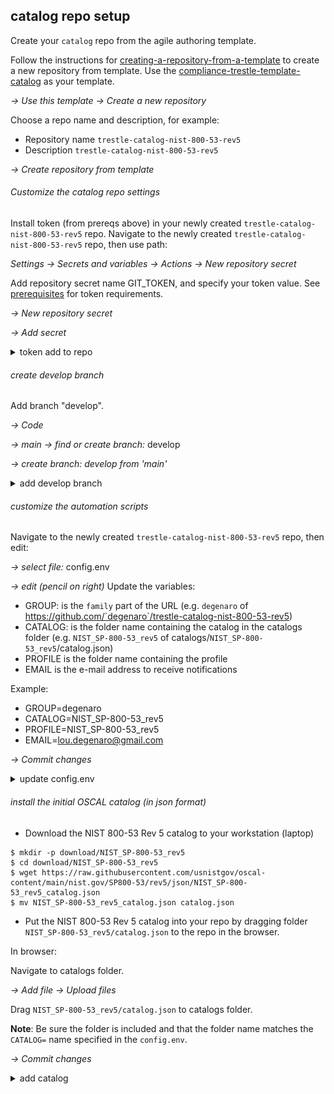 ## catalog repo setup

Create your `catalog` repo from the agile authoring template.

Follow the instructions for [creating-a-repository-from-a-template](https://docs.github.com/en/repositories/creating-and-managing-repositories/creating-a-repository-from-a-template) to create a new repository from template.
Use the [compliance-trestle-template-catalog](https://github.com/IBM/compliance-trestle-template-catalog) as your template.

*-> Use this template -> Create a new repository*

Choose a repo name and description, for example:
- Repository name `trestle-catalog-nist-800-53-rev5`
- Description `trestle-catalog-nist-800-53-rev5`

*-> Create repository from template*

###### Customize the catalog repo settings

Install token (from prereqs above) in your newly created `trestle-catalog-nist-800-53-rev5` repo.
Navigate to the newly created `trestle-catalog-nist-800-53-rev5` repo, then use path:

*Settings -> Secrets and variables -> Actions -> New repository secret*

Add repository secret name GIT_TOKEN, and specify your token value.
See [prerequisites](README.md#Prerequisites) for token requirements.

*-> New repository secret*

*-> Add secret*

<details>
<summary>token add to repo</summary>
<img src="images/token-catalog.png" width="500" height="600">
</details>


###### create develop branch

Add branch "develop".

*-> Code*

*-> main -> find or create branch:* develop

*-> create branch: develop from 'main'* 

<details>
<summary>add develop branch</summary>
<img src="images/add-branch-develop.png" width="500" height="600">
</details>

###### customize the automation scripts

Navigate to the newly created `trestle-catalog-nist-800-53-rev5` repo, then edit:

*-> select file:* config.env

*-> edit (pencil on right)*
Update the variables:

- GROUP: is the `family` part of the URL (e.g. `degenaro` of https://github.com/`degenaro`/trestle-catalog-nist-800-53-rev5)
- CATALOG: is the folder name containing the catalog in the catalogs folder (e.g. `NIST_SP-800-53_rev5` of catalogs/`NIST_SP-800-53_rev5`/catalog.json)
- PROFILE is the folder name containing the profile
- EMAIL is the e-mail address to receive notifications

Example:

- GROUP=degenaro 
- CATALOG=NIST_SP-800-53_rev5 
- PROFILE=NIST_SP-800-53_rev5 
- EMAIL=lou.degenaro@gmail.com 

*-> Commit changes*

<details>
<summary>update config.env</summary>
<img src="images/update-config.env.png" width="500" height="600">
</details>

###### install the initial OSCAL catalog (in json format)

- Download the NIST 800-53 Rev 5 catalog to your workstation (laptop)

```
$ mkdir -p download/NIST_SP-800-53_rev5
$ cd download/NIST_SP-800-53_rev5
$ wget https://raw.githubusercontent.com/usnistgov/oscal-content/main/nist.gov/SP800-53/rev5/json/NIST_SP-800-53_rev5_catalog.json
$ mv NIST_SP-800-53_rev5_catalog.json catalog.json
```

- Put the NIST 800-53 Rev 5 catalog into your repo by dragging folder `NIST_SP-800-53_rev5/catalog.json` to the repo in the browser.

In browser:

Navigate to catalogs folder.

*-> Add file -> Upload files*

Drag `NIST_SP-800-53_rev5/catalog.json` to catalogs folder.

**Note**: Be sure the folder is included and that the folder name matches the `CATALOG=` name specified in the `config.env`.

*-> Commit changes*

<details>
<summary>add catalog</summary>
<img src="images/add-catalog.png" width="500" height="600">
</details>
